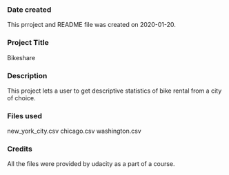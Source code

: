 ### Date created
This prroject and README file was created on 2020-01-20.

### Project Title
Bikeshare

### Description
This project lets a user to get descriptive statistics of bike rental from a city of choice.

### Files used
new_york_city.csv
chicago.csv
washington.csv

### Credits
All the files were provided by udacity as a part of a course.

